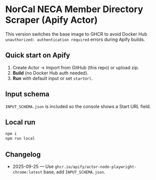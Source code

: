 # NorCal NECA Member Directory Scraper (Apify Actor)

This version switches the base image to GHCR to avoid Docker Hub `unauthorized: authentication required` errors during Apify builds.

## Quick start on Apify
1. Create Actor → Import from GitHub (this repo) or upload zip.
2. **Build** (no Docker Hub auth needed).
3. **Run** with default input or set `startUrl`.

## Input schema
`INPUT_SCHEMA.json` is included so the console shows a Start URL field.

## Local run
```bash
npm i
npm run local
```

## Changelog
- 2025-09-25 — Use `ghcr.io/apify/actor-node-playwright-chrome:latest` base, add `INPUT_SCHEMA.json`.
